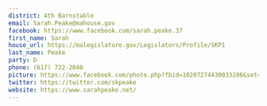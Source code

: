 ```yaml
---
district: 4th Barnstable
email: Sarah.Peake@mahouse.gov
facebook: https://www.facebook.com/sarah.peake.37
first_name: Sarah
house_url: https://malegislature.gov/Legislators/Profile/SKP1
last_name: Peake
party: D
phone: (617) 722-2040
picture: https://www.facebook.com/photo.php?fbid=10207274430033286&set=a.1512275281091&type=3&theater
twitter: https://twitter.com/skpeake
website: https://www.sarahpeake.net/
---
```

